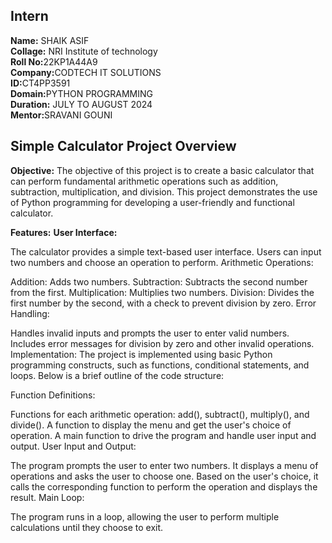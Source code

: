 <h2>Intern</h2>
<b>Name:</b> SHAIK ASIF<br>
<b>Collage:</b> NRI Institute of technology<BR>
<b>Roll No:</b>22KP1A44A9<BR>
<b>Company:</b>CODTECH IT SOLUTIONS<BR>
<b>ID:</b>CT4PP3591<BR>
<b>Domain:</b>PYTHON PROGRAMMING<BR>
<b>Duration:</b> JULY TO AUGUST 2024<BR>
<b>Mentor:</b>SRAVANI GOUNI<BR>

<h2>Simple Calculator Project Overview</h2>
<b>Objective:</b>
The objective of this project is to create a basic calculator that can perform fundamental arithmetic operations such as addition, subtraction, multiplication, and division. This project demonstrates the use of Python programming for developing a user-friendly and functional calculator.

<b>Features:</b>
<b>User Interface:</b>

The calculator provides a simple text-based user interface.
Users can input two numbers and choose an operation to perform.
Arithmetic Operations:

Addition: Adds two numbers.
Subtraction: Subtracts the second number from the first.
Multiplication: Multiplies two numbers.
Division: Divides the first number by the second, with a check to prevent division by zero.
Error Handling:

Handles invalid inputs and prompts the user to enter valid numbers.
Includes error messages for division by zero and other invalid operations.
Implementation:
The project is implemented using basic Python programming constructs, such as functions, conditional statements, and loops. Below is a brief outline of the code structure:

Function Definitions:

Functions for each arithmetic operation: add(), subtract(), multiply(), and divide().
A function to display the menu and get the user's choice of operation.
A main function to drive the program and handle user input and output.
User Input and Output:

The program prompts the user to enter two numbers.
It displays a menu of operations and asks the user to choose one.
Based on the user's choice, it calls the corresponding function to perform the operation and displays the result.
Main Loop:

The program runs in a loop, allowing the user to perform multiple calculations until they choose to exit.

